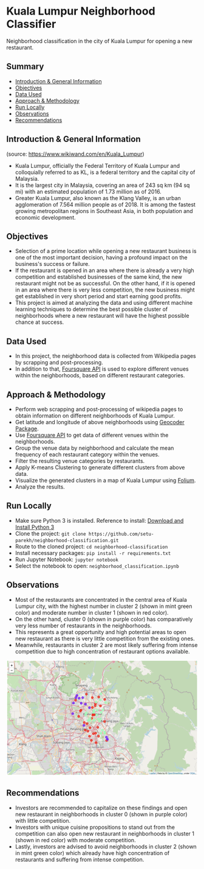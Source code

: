 # Kuala Lumpur Neighborhood Classifier
Neighborhood classification in the city of Kuala Lumpur for opening a new restaurant.

## Summary
* [Introduction & General Information](#introduction--general-information)
* [Objectives](#objectives)
* [Data Used](#data-used)
* [Approach & Methodology](#approach--methodology)
* [Run Locally](#run-locally)
* [Observations](#observations)
* [Recommendations](#recommendations)

## Introduction & General Information
(source: https://www.wikiwand.com/en/Kuala_Lumpur)
- Kuala Lumpur, officially the Federal Territory of Kuala Lumpur and colloquially referred to as KL, is a federal territory and the capital city of Malaysia.
- It is the largest city in Malaysia, covering an area of 243 sq km (94 sq mi) with an estimated population of 1.73 million as of 2016.
- Greater Kuala Lumpur, also known as the Klang Valley, is an urban agglomeration of 7.564 million people as of 2018.
It is among the fastest growing metropolitan regions in Southeast Asia, in both population and economic development.

## Objectives
- Selection of a prime location while opening a new restaurant business is one of the most important decision, having a profound impact on the business's success or failure.
- If the restaurant is opened in an area where there is already a very high competition and established businesses of the same kind, the new restaurant might not be as successful. On the other hand, if it is opened in an area where there is very less competition, the new business might get established in very short period and start earning good profits.
- This project is aimed at analyzing the data and using different machine learning techniques to determine the best possible cluster of neighborhoods where a new restaurant will have the highest possible chance at success.

## Data Used
- In this project, the neighborhood data is collected from Wikipedia pages by scrapping and post-processing.
- In addition to that, [Foursquare API](https://developer.foursquare.com/docs/) is used to explore different venues within the neighborhoods, based on different restaurant categories.

## Approach & Methodology
- Perform web scrapping and post-processing of wikipedia pages to obtain information on different neighborhoods of Kuala Lumpur.
- Get latitude and longitude of above neighborhoods using [Geocoder Package](https://geocoder.readthedocs.io/).
- Use [Foursquare API](https://developer.foursquare.com/docs/) to get data of different venues within the neighborhoods.
- Group the venue data by neighborhood and calculate the mean frequency of each restaurant category within the venues.
- Filter the resulting venue categories by restaurants.
- Apply K-means Clustering to generate different clusters from above data.
- Visualize the generated clusters in a map of Kuala Lumpur using [Folium](https://python-visualization.github.io/folium/).
- Analyze the results.

## Run Locally
* Make sure Python 3 is installed. Reference to install: [Download and Install Python 3](https://www.python.org/downloads/)
* Clone the project: `git clone https://github.com/setu-parekh/neighborhood-classification.git`
* Route to the cloned project: `cd neighborhood-classification`
* Install necessary packages: `pip install -r requirements.txt`
* Run Jupyter Notebook: `jupyter notebook`
* Select the notebook to open: `neighborhood_classification.ipynb`

## Observations
- Most of the restaurants are concentrated in the central area of Kuala Lumpur city, with the highest number in cluster 2 (shown in mint green color) and moderate number in cluster 1 (shown in red color).
- On the other hand, cluster 0 (shown in purple color) has comparatively very less number of restaurants in the neighborhoods.
- This represents a great opportunity and high potential areas to open new restaurant as there is very little competition from the existing ones.
- Meanwhile, restaurants in cluster 2 are most likely suffering from intense competition due to high concentration of restaurant options available.

![Neighborhood Clusters](https://github.com/setu-parekh/neighborhood-classification/blob/main/neighborhood_clusters.png)

## Recommendations
- Investors are recommended to capitalize on these findings and open new restaurant in neighborhoods in cluster 0 (shown in purple color) with little competition.
- Investors with unique cuisine propositions to stand out from the competition can also open new restaurant in neighborhoods in cluster 1 (shown in red color) with moderate competition.
- Lastly, investors are advised to avoid neighborhoods in cluster 2 (shown in mint green color) which already have high concentration of restaurants and suffering from intense competition.
